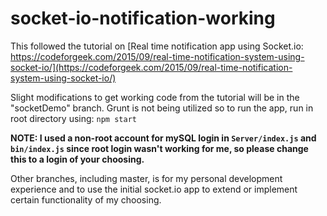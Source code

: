 # socket-io-notification-working

This followed the tutorial on 
[Real time notification app using Socket.io: https://codeforgeek.com/2015/09/real-time-notification-system-using-socket-io/](https://codeforgeek.com/2015/09/real-time-notification-system-using-socket-io/)


Slight modifications to get working code from the tutorial will be in the "socketDemo" branch. Grunt is not being utilized so to run the app, run in root directory using:
`npm start`

**NOTE: I used a non-root account for mySQL login in `Server/index.js` and `bin/index.js` since root login wasn't working for me, so please change this to a login of your choosing.** 

Other branches, including master, is for my personal development experience and to use the initial socket.io app to extend or implement certain functionality of my choosing.